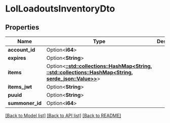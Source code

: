 # LolLoadoutsInventoryDto

## Properties

Name | Type | Description | Notes
------------ | ------------- | ------------- | -------------
**account_id** | Option<**i64**> |  | [optional]
**expires** | Option<**String**> |  | [optional]
**items** | Option<[**::std::collections::HashMap<String, ::std::collections::HashMap<String, serde_json::Value>>**](map.md)> |  | [optional]
**items_jwt** | Option<**String**> |  | [optional]
**puuid** | Option<**String**> |  | [optional]
**summoner_id** | Option<**i64**> |  | [optional]

[[Back to Model list]](../README.md#documentation-for-models) [[Back to API list]](../README.md#documentation-for-api-endpoints) [[Back to README]](../README.md)


